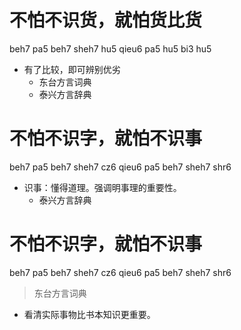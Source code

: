 # 不怕不识货，就怕货比货
beh7 pa5 beh7 sheh7 hu5 qieu6 pa5 hu5 bi3 hu5
+ 有了比较，即可辨别优劣
  * 东台方言词典
  * 泰兴方言辞典

# 不怕不识字，就怕不识事
beh7 pa5 beh7 sheh7 cz6 qieu6 pa5 beh7 sheh7 shr6
+ 识事：懂得道理。强调明事理的重要性。
  * 泰兴方言辞典


# 不怕不识字，就怕不识事
beh7 pa5 beh7 sheh7 cz6 qieu6 pa5 beh7 sheh7 shr6
> 东台方言词典
- 看清实际事物比书本知识更重要。
